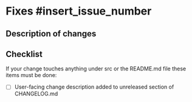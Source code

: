 # Fixes #insert_issue_number

## Description of changes

## Checklist

If your change touches anything under src or the README.md file
these items must be done:

- [ ] User-facing change description added to unreleased section of CHANGELOG.md
